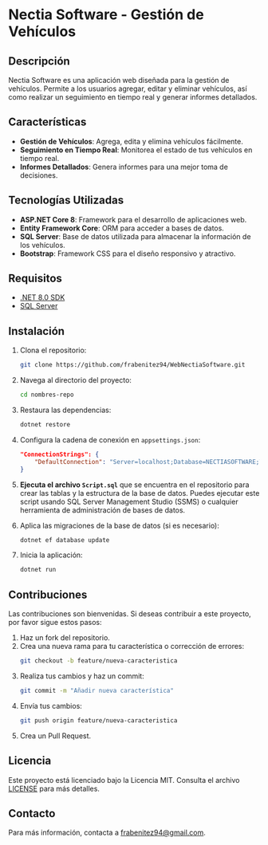 # Nectia Software - Gestión de Vehículos

## Descripción

Nectia Software es una aplicación web diseñada para la gestión de vehículos. Permite a los usuarios agregar, editar y eliminar vehículos, así como realizar un seguimiento en tiempo real y generar informes detallados.

## Características

- **Gestión de Vehículos**: Agrega, edita y elimina vehículos fácilmente.
- **Seguimiento en Tiempo Real**: Monitorea el estado de tus vehículos en tiempo real.
- **Informes Detallados**: Genera informes para una mejor toma de decisiones.

## Tecnologías Utilizadas

- **ASP.NET Core 8**: Framework para el desarrollo de aplicaciones web.
- **Entity Framework Core**: ORM para acceder a bases de datos.
- **SQL Server**: Base de datos utilizada para almacenar la información de los vehículos.
- **Bootstrap**: Framework CSS para el diseño responsivo y atractivo.

## Requisitos

- [.NET 8.0 SDK](https://dotnet.microsoft.com/download/dotnet/8.0)
- [SQL Server](https://www.microsoft.com/en-us/sql-server/sql-server-downloads)

## Instalación

1. Clona el repositorio:

   ```bash
   git clone https://github.com/frabenitez94/WebNectiaSoftware.git
   ```

2. Navega al directorio del proyecto:

   ```bash
   cd nombres-repo
   ```

3. Restaura las dependencias:

   ```bash
   dotnet restore
   ```

4. Configura la cadena de conexión en `appsettings.json`:

   ```json
   "ConnectionStrings": {
       "DefaultConnection": "Server=localhost;Database=NECTIASOFTWARE;Trusted_Connection=True;TrustServerCertificate=True;"
   }
   ```

5. **Ejecuta el archivo `Script.sql`** que se encuentra en el repositorio para crear las tablas y la estructura de la base de datos. Puedes ejecutar este script usando SQL Server Management Studio (SSMS) o cualquier herramienta de administración de bases de datos.

6. Aplica las migraciones de la base de datos (si es necesario):

   ```bash
   dotnet ef database update
   ```

7. Inicia la aplicación:

   ```bash
   dotnet run
   ```

## Contribuciones

Las contribuciones son bienvenidas. Si deseas contribuir a este proyecto, por favor sigue estos pasos:

1. Haz un fork del repositorio.
2. Crea una nueva rama para tu característica o corrección de errores:
   ```bash
   git checkout -b feature/nueva-caracteristica
   ```
3. Realiza tus cambios y haz un commit:
   ```bash
   git commit -m "Añadir nueva característica"
   ```
4. Envía tus cambios:
   ```bash
   git push origin feature/nueva-caracteristica
   ```
5. Crea un Pull Request.

## Licencia

Este proyecto está licenciado bajo la Licencia MIT. Consulta el archivo [LICENSE](LICENSE) para más detalles.

## Contacto

Para más información, contacta a [frabenitez94@gmail.com](mailto:frabenitez94@gmail.com).
